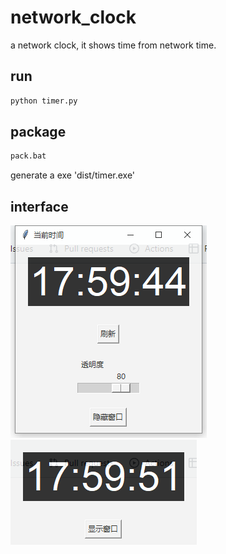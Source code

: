 # network_clock
a network clock, it shows time from network time.

## run
```bash
python timer.py
```

## package
```bash
pack.bat
```
generate a exe 'dist/timer.exe'

## interface
![img.png](img.png)
![img_1.png](img_1.png)

